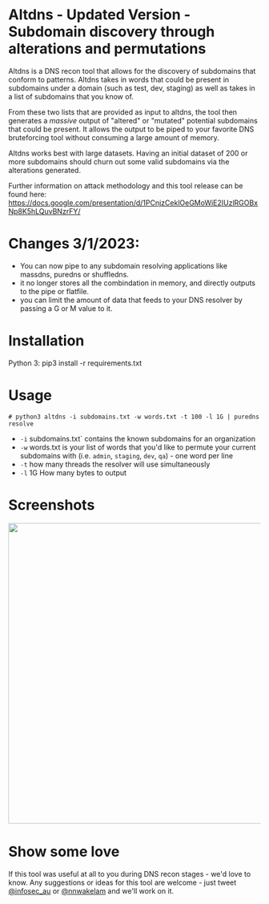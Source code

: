 # Altdns - Updated Version - Subdomain discovery through alterations and permutations

Altdns is a DNS recon tool that allows for the discovery of subdomains that conform to patterns. Altdns takes in words that could be present in subdomains under a domain (such as test, dev, staging) as well as takes in a list of subdomains that you know of.

From these two lists that are provided as input to altdns, the tool then generates a _massive_ output of "altered" or "mutated" potential subdomains that could be present. It allows the output to be piped to your favorite DNS bruteforcing tool without consuming a large amount of memory. 

Altdns works best with large datasets. Having an initial dataset of 200 or more subdomains should churn out some valid subdomains via the alterations generated.

Further information on attack methodology and this tool release can be found here: https://docs.google.com/presentation/d/1PCnjzCeklOeGMoWiE2IUzlRGOBxNp8K5hLQuvBNzrFY/

# Changes 3/1/2023:
- You can now pipe to any subdomain resolving applications like massdns, puredns or shuffledns.
- it no longer stores all the combindation in memory, and directly outputs to the pipe or flatfile.
- you can limit the amount of data that feeds to your DNS resolver by passing a G or M value to it.

# Installation

Python 3:
pip3 install -r requirements.txt

# Usage

`# python3 altdns -i subdomains.txt -w words.txt -t 100 -l 1G | puredns resolve`
- `-i` subdomains.txt` contains the known subdomains for an organization
- `-w` words.txt is your list of words that you'd like to permute your current subdomains with (i.e. `admin`, `staging`, `dev`, `qa`) - one word per line
- `-t` how many threads the resolver will use simultaneously
- `-l` 1G How many bytes to output

# Screenshots

<img src="https://i.imgur.com/Jyfue26.png" width="600px"/>

# Show some love

If this tool was useful at all to you during DNS recon stages - we'd love to know. Any suggestions or ideas for this tool are welcome - just tweet [@infosec_au](https://twitter.com/infosec_au) or [@nnwakelam](https://twitter.com/nnwakelam) and we'll work on it.
